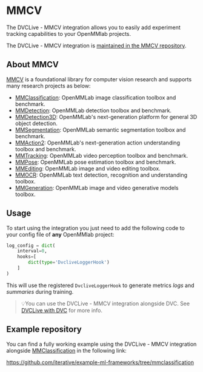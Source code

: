 # MMCV

The DVCLive - MMCV integration allows you to easily add experiment tracking
capabilities to your OpenMMlab projects.

The DVCLive - MMCV integration is
[maintained in the MMCV repository](https://github.com/open-mmlab/mmcv/blob/master/mmcv/runner/hooks/logger/dvclive.py).

## About MMCV

[MMCV](https://github.com/open-mmlab/mmcv) is a foundational library for
computer vision research and supports many research projects as below:

- [MMClassification](https://github.com/open-mmlab/mmclassification): OpenMMLab
  image classification toolbox and benchmark.
- [MMDetection](https://github.com/open-mmlab/mmdetection): OpenMMLab detection
  toolbox and benchmark.
- [MMDetection3D](https://github.com/open-mmlab/mmdetection3d): OpenMMLab's
  next-generation platform for general 3D object detection.
- [MMSegmentation](https://github.com/open-mmlab/mmsegmentation): OpenMMLab
  semantic segmentation toolbox and benchmark.
- [MMAction2](https://github.com/open-mmlab/mmaction2): OpenMMLab's
  next-generation action understanding toolbox and benchmark.
- [MMTracking](https://github.com/open-mmlab/mmtracking): OpenMMLab video
  perception toolbox and benchmark.
- [MMPose](https://github.com/open-mmlab/mmpose): OpenMMLab pose estimation
  toolbox and benchmark.
- [MMEditing](https://github.com/open-mmlab/mmediting): OpenMMLab image and
  video editing toolbox.
- [MMOCR](https://github.com/open-mmlab/mmocr): OpenMMLab text detection,
  recognition and understanding toolbox.
- [MMGeneration](https://github.com/open-mmlab/mmgeneration): OpenMMLab image
  and video generative models toolbox.

## Usage

To start using the integration you just need to add the following code to your
config file of **any** OpenMMlab project:

```python
log_config = dict(
    interval=0,
    hooks=[
        dict(type='DvcliveLoggerHook')
    ]
)
```

This will use the registered `DvcliveLoggerHook` to generate metrics _logs_ and
_summaries_ during training.

> 💡You can use the DVCLive - MMCV integration alongside DVC. See
> [DVCLive with DVC](/doc/dvclive/user-guide/dvclive-with-dvc) for more info.

## Example repository

You can find a fully working example using the DVCLive - MMCV integration
alongside [MMClassification](https://github.com/open-mmlab/mmclassification) in
the following link:

https://github.com/iterative/example-ml-frameworks/tree/mmclassification
